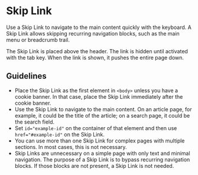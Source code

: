 <!-- @license CC0-1.0 -->

# Skip Link

Use a Skip Link to navigate to the main content quickly with the keyboard.
A Skip Link allows skipping recurring navigation blocks, such as the main menu or breadcrumb trail.

The Skip Link is placed above the header.
The link is hidden until activated with the tab key.
When the link is shown, it pushes the entire page down.

## Guidelines

- Place the Skip Link as the first element in `<body>` unless you have a cookie banner.
  In that case, place the Skip Link immediately after the cookie banner.
- Use the Skip Link to navigate to the main content.
  On an article page, for example, it could be the title of the article; on a search page, it could be the search field.
- Set `id="example-id"` on the container of that element and then use `href="#example-id"` on the Skip Link.
- You can use more than one Skip Link for complex pages with multiple sections.
  In most cases, this is not necessary.
- Skip Links are unnecessary on a simple page with only text and minimal navigation.
  The purpose of a Skip Link is to bypass recurring navigation blocks.
  If those blocks are not present, a Skip Link is not needed.
